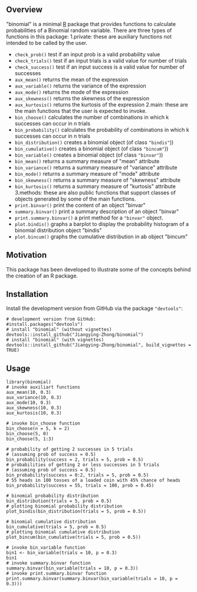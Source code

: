 ## Overview

"binomial" is a minimal [R](http://www.r-project.org/) package that provides functions to calculate probabilities of a Binomial random variable.
There are three types of functions in this package:
1.private: these are auxiliary functions not intended to be called by the user.
  * `check_prob()`  test if an input prob is a valid probability value 
  * `check_trials()` test if an input trials is a valid value for number of trials
  * `check_success()` test if an input success is a valid value for number of successes 
  * `aux_mean()` returns the mean of the expression
  * `aux_variable()` returns the variance of the expression
  * `aux_mode()` returns the mode of the expression
  * `aux_skewness()` returns the skewness of the expression
  * `aux_kurtosis()` returns the kurtosis of the expression
2.main: these are the main functions that the user is expected to invoke.
  * `bin_choose()` calculates the number of combinations in which k successes can occur in n trials
  * `bin_probability()` calculates the probability of combinations in which k successes can occur in n trials
  * `bin_distribution()` creates a binomial object (of class `"bindis"`))
  * `bin_cumulative()` creates a binomial object (of class `"bincum"`))
  * `bin_variable()` creates a binomial object (of class `"binvar"`))
  * `bin_mean()` returns a summary measure of "mean" attribute
  * `bin_variance()` returns a summary measure of "variance" attribute
  * `bin_mode()` returns a summary measure of "mode" attribute
  * `bin_skewness()` returns a summary measure of "skewness" attribute
  * `bin_kurtosis()` returns a summary measure of "kurtosis" attribute
3.methods: these are also public functions that support classes of objects generated by some of the main functions.
  * `print.binvar()` print the content of an object "binvar"
  * `summary.binvar()` print a summary description of an object "binvar"
  * `print.summary.binvar()` a print method for a `"binvar"` object.
  * `plot.bindis()` graphs a barplot to display the probability histogram of a binomial distribution object "bindis"
  * `plot.bincum()` graphs the cumulative distribution in ab object "bincum"

## Motivation

This package has been developed to illustrate some of the concepts behind the creation of an R package.

## Installation

Install the development version from GitHub via the package `"devtools"`:
```{r}
# development version from GitHub:
#install.packages("devtools") 
# install "binomial" (without vignettes)
devtools::install_github("Jiangying-Zhong/binomial")
# install "binomial" (with vignettes)
devtools::install_github("Jiangying-Zhong/binomial", build_vignettes = TRUE)
```

## Usage

```{r}
library(binomial)
# invoke auxiliart functions
aux_mean(10, 0.3)
aux_variance(10, 0.3)
aux_mode(10, 0.3)
aux_skewness(10, 0.3)
aux_kurtosis(10, 0.3)

# invoke bin_choose function
bin_choose(n = 5, k = 2)
bin_choose(5, 0)
bin_choose(5, 1:3)

# probability of getting 2 successes in 5 trials
# (assuming prob of success = 0.5)
bin_probability(success = 2, trials = 5, prob = 0.5)
# probabilities of getting 2 or less successes in 5 trials
# (assuming prob of success = 0.5)
bin_probability(success = 0:2, trials = 5, prob = 0.5)
# 55 heads in 100 tosses of a loaded coin with 45% chance of heads
bin_probability(success = 55, trials = 100, prob = 0.45)

# binomial probability distribution
bin_distribution(trials = 5, prob = 0.5)
# plotting binomial probability distribution
plot_bindis(bin_distribution(trials = 5, prob = 0.5))

# binomial cumulative distribution
bin_cumulative(trials = 5, prob = 0.5)
# plotting binomial cumulative distribution
plot_bincum(bin_cumulative(trials = 5, prob = 0.5))

# invoke bin_variable function
bin1 <- bin_variable(trials = 10, p = 0.3)
bin1
# invoke summary.binvar function
summary.binvar(bin_variable(trials = 10, p = 0.3))
# invoke print.summary.binvar function
print.summary.binvar(summary.binvar(bin_variable(trials = 10, p = 0.3)))
```

